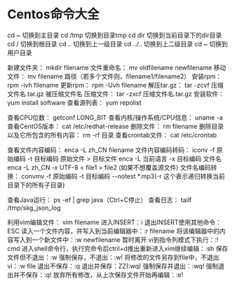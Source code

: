 # Centos命令大全

cd ~ 切换到主目录
cd /tmp 切换到目录tmp
cd dir 切换到当前目录下的dir目录
cd / 切换到根目录
cd .. 切换到上一级目录
cd ../.. 切换到上二级目录
cd ~ 切换到用户目录

新建文件夹： mkdir filename
文件重命名： mv oldfilename newfilename
移动文件： mv filename 路径（若多个文件则，filename1/filename2）
安装rpm： rpm -ivh filename
更新rpm： rpm -Uvh filename
解压tar.gz： tar -zcvf 压缩文件名.tar.gz 被压缩文件名
压缩文件： tar -zxcf 压缩文件名.tar.gz
安装软件： yum install software
查看源列表： yum repolist

查看CPU位数： getconf LONG_BIT
查看内核/操作系统/CPU信息： uname -a
查看CentOS版本： cat /etc/redhat-release
删除文件： rm filename
删除目录以及它所包含的所有内容： rm -rf 目录
查看crontab文件： cat /etc/crontab

查看文件内容编码： enca -L zh_CN filename
文件内容编码转码： iconv -f 原始编码 -t 目标编码 原始文件 > 目标文件
enca -L 当前语言 -x 目标编码 文件名
enca -L zh_CN -x UTF-8 < file1 > file2 (如果不想覆盖源文件)
文件名编码转换： convmv -f 原始编码 -t 目标编码 --notest *.mp3(-r 这个表示递归转换当前目录下的所有子目录)

查看Java运行： ps -ef | grep java（Ctrl+C停止）
查看日志： tailf /tmp/skg_json_log

 

利用vim编辑文件： vim filename
进入INSERT：i
退出INSERT使用其他命令：ESC
读入一个文件内容，并写入到当前编辑器中：:r filename
将该编辑器中的内容写入到一个新文件中：:w newfilename
暂时离开 vi到指令列模式下执行：:! cmd
进入shell命令行，执行完命令后ctril+d推出重新进入vim继续编辑：:sh
保存文件但不退出：:w
强制保存，不退出：:w!
将修改的文件另存到file中，不退出vi：:w file
退出不保存：:q
退出并保存：ZZ(:wq)
强制保存并退出：:wq!
强制退出并不保存：:q!
放弃所有修改，从上次保存文件开始再编辑：:e!